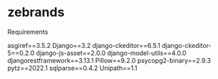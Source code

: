# zebrands

Requirements

asgiref==3.5.2
Django==3.2
django-ckeditor==6.5.1
django-ckeditor-5==0.2.0
django-js-asset==2.0.0
django-model-utils==4.0.0
djangorestframework==3.13.1
Pillow==9.2.0
psycopg2-binary==2.9.3
pytz==2022.1
sqlparse==0.4.2
Unipath==1.1

